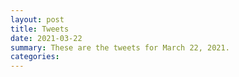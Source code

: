 ```yaml
---
layout: post
title: Tweets
date: 2021-03-22
summary: These are the tweets for March 22, 2021.
categories:
---
```


